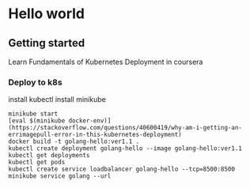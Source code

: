 # Hello world

## Getting started
Learn Fundamentals of Kubernetes Deployment in coursera

### Deploy to k8s

install kubectl
install minikube

```
minikube start
[eval $(minikube docker-env)](https://stackoverflow.com/questions/40600419/why-am-i-getting-an-errimagepull-error-in-this-kubernetes-deployment)
docker build -t golang-hello:ver1.1 .
kubectl create deployment golang-hello --image golang-hello:ver1.1
kubectl get deployments
kubectl get pods
kubectl create service loadbalancer golang-hello --tcp=8500:8500
minikube service golang --url
```

